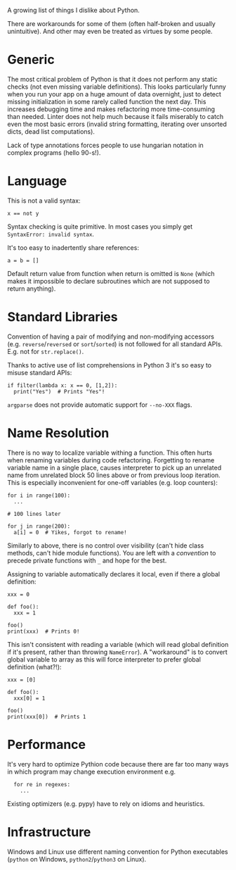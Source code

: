A growing list of things I dislike about Python.

There are workarounds for some of them (often half-broken and usually unintuitive).
And other may even be treated as virtues by some people.

# Generic

The most critical problem of Python is that it does not perform any static checks
(not even missing variable definitions).
This looks particularly funny when you run your app
on a huge amount of data overnight, just to detect missing initialization in some
rarely called function the next day.
This increases debugging time and makes refactoring more time-consuming
than needed. Linter does not help much because it fails miserably
to catch even the most basic errors (invalid string formatting,
iterating over unsorted dicts, dead list computations).

Lack of type annotations forces people to use hungarian notation
in complex programs (hello 90-s!).

# Language

This is not a valid syntax:
```
x == not y
```

Syntax checking is quite primitive. In most cases you simply get `SyntaxError: invalid syntax`.

It's too easy to inadertently share references:
```
a = b = []
```

Default return value from function when return is omitted is `None`
(which makes it impossible to declare subroutines which are not supposed
to return anything).

# Standard Libraries

Convention of having a pair of modifying and non-modifying accessors
(e.g. `reverse`/`reversed` or `sort`/`sorted`) is not followed for all standard APIs. E.g. not for `str.replace()`.

Thanks to active use of list comprehensions in Python 3 it's so easy
to misuse standard APIs:
```
if filter(lambda x: x == 0, [1,2]):
  print("Yes")  # Prints "Yes"!
```

`argparse` does not provide automatic support for `--no-XXX` flags.

# Name Resolution

There is no way to localize variable withing a function.
This often hurts when renaming variables during code refactoring.
Forgetting to rename variable name in a single place, causes interpreter
to pick up an unrelated name from unrelated block 50 lines above or
from previous loop iteration.
This is especially inconvenient for one-off variables (e.g. loop counters):
```
for i in range(100):
  ...

# 100 lines later

for j in range(200):
  a[i] = 0  # Yikes, forgot to rename!
```

Similarly to above, there is no control over visibility (can't hide class methods,
can't hide module functions). You are left with a _convention_ to precede
private functions with `_` and hope for the best.

Assigning to variable automatically declares it local, even if there a global definition:
```
xxx = 0

def foo():
  xxx = 1

foo()
print(xxx)  # Prints 0!
```
This isn't consistent with reading a variable (which will read global definition if it's present,
rather than throwing `NameError`). A "workaround" is to convert global variable to
array as this will force interpreter to prefer global definition (what?!):
```
xxx = [0]

def foo():
  xxx[0] = 1

foo()
print(xxx[0])  # Prints 1
```

# Performance

It's very hard to optimize Pythion code because there are far too many ways
in which program may change execution environment e.g.
```
  for re in regexes:
    ...
```
Existing optimizers (e.g. pypy) have to rely on idioms and heuristics.

# Infrastructure

Windows and Linux use different naming convention for Python executables
(`python` on Windows, `python2`/`python3` on Linux).

